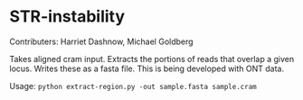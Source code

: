 # STR-instability

Contributers: Harriet Dashnow, Michael Goldberg

Takes aligned cram input. Extracts the portions of reads that overlap a given locus. Writes these as a fasta file. This is being developed with ONT data.

Usage:
`python extract-region.py -out sample.fasta sample.cram`
